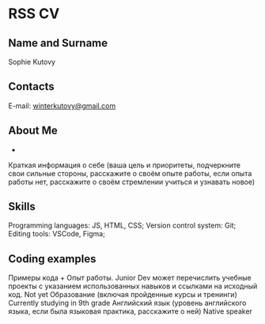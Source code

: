 # RSS CV #
## Name and Surname
Sophie Kutovy
   
## Contacts
E-mail: <winterkutovy@gmail.com>
   
## About Me
-
Краткая информация о себе (ваша цель и приоритеты, подчеркните свои сильные стороны, расскажите о своём опыте работы, если опыта работы нет, расскажите о своём стремлении учиться и узнавать новое)
    
## Skills
Programming languages: JS, HTML, CSS;
Version control system: Git;
Editing tools: VSCode, Figma;
   
## Coding examples
  
   
Примеры кода +
Опыт работы. Junior Dev может перечислить учебные проекты с указанием использованных навыков и ссылками на исходный код. Not yet
Образование (включая пройденные курсы и тренинги) Currently studying in 9th grade
Английский язык (уровень английского языка, если была языковая практика, расскажите о ней) Native speaker

